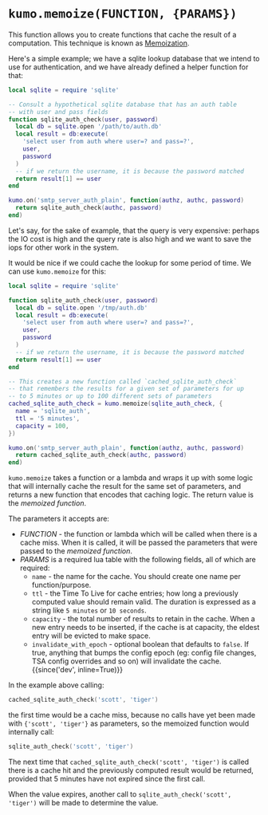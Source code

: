 # `kumo.memoize(FUNCTION, {PARAMS})`

This function allows you to create functions that cache the result of a
computation.  This technique is known as
[Memoization](https://en.wikipedia.org/wiki/Memoization).

Here's a simple example; we have a sqlite lookup database that we intend to use
for authentication, and we have already defined a helper function for that:

```lua
local sqlite = require 'sqlite'

-- Consult a hypothetical sqlite database that has an auth table
-- with user and pass fields
function sqlite_auth_check(user, password)
  local db = sqlite.open '/path/to/auth.db'
  local result = db:execute(
    'select user from auth where user=? and pass=?',
    user,
    password
  )
  -- if we return the username, it is because the password matched
  return result[1] == user
end

kumo.on('smtp_server_auth_plain', function(authz, authc, password)
  return sqlite_auth_check(authc, password)
end)
```

Let's say, for the sake of example, that the query is very expensive: perhaps
the IO cost is high and the query rate is also high and we want to save the iops
for other work in the system.

It would be nice if we could cache the lookup for some period of time.
We can use `kumo.memoize` for this:

```lua
local sqlite = require 'sqlite'

function sqlite_auth_check(user, password)
  local db = sqlite.open '/tmp/auth.db'
  local result = db:execute(
    'select user from auth where user=? and pass=?',
    user,
    password
  )
  -- if we return the username, it is because the password matched
  return result[1] == user
end

-- This creates a new function called `cached_sqlite_auth_check`
-- that remembers the results for a given set of parameters for up
-- to 5 minutes or up to 100 different sets of parameters
cached_sqlite_auth_check = kumo.memoize(sqlite_auth_check, {
  name = 'sqlite_auth',
  ttl = '5 minutes',
  capacity = 100,
})

kumo.on('smtp_server_auth_plain', function(authz, authc, password)
  return cached_sqlite_auth_check(authc, password)
end)
```

`kumo.memoize` takes a function or a lambda and wraps it up with some logic
that will internally cache the result for the same set of parameters, and
returns a new function that encodes that caching logic.  The return value is
the *memoized function*.

The parameters it accepts are:

* *FUNCTION* - the function or lambda which will be called when there is a cache miss.
  When it is called, it will be passed the parameters that were passed to the *memoized function*.
* *PARAMS* is a required lua table with the following fields, all of which are required:
     * `name` - the name for the cache. You should create one name per function/purpose.
     * `ttl` - the Time To Live for cache entries; how long a previously computed
       value should remain valid.  The duration is expressed as a string like `5
       minutes` or `10 seconds`.
     * `capacity` - the total number of results to retain in the cache. When a new
       entry needs to be inserted, if the cache is at capacity, the eldest entry
       will be evicted to make space.
     * `invalidate_with_epoch` - optional boolean that defaults to `false`.
       If true, anything that bumps the config epoch (eg: config file changes,
       TSA config overrides and so on) will invalidate the cache. {{since('dev', inline=True)}}

In the example above calling:

```lua
cached_sqlite_auth_check('scott', 'tiger')
```

the first time would be a cache miss, because no calls have yet been made with `{'scott', 'tiger'}` as parameters, so the memoized function would internally call:

```lua
sqlite_auth_check('scott', 'tiger')
```

The next time that `cached_sqlite_auth_check('scott', 'tiger')` is called there
is a cache hit and the previously computed result would be returned, provided that
5 minutes have not expired since the first call.

When the value expires, another call to `sqlite_auth_check('scott', 'tiger')` will
be made to determine the value.

